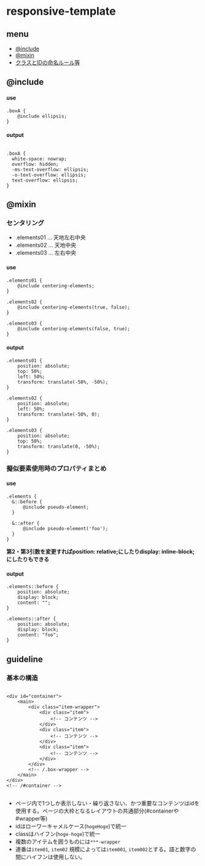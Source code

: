 # responsive-template  

## menu
* [@include](#include)
* [@mixin](#mixin)
* [クラスとIDの命名ルール等](#guideline)
  
  
  
## @include  
#### use  

```
.boxA {
	@include ellipsis;
}

```

#### output  


```

.boxA {
  white-space: nowrap;
  overflow: hidden;
  -ms-text-overflow: ellipsis;
  -o-text-overflow: ellipsis;
  text-overflow: ellipsis;
}

```


## @mixin  

### センタリング  
* .elements01 … 天地左右中央
* .elements02 … 天地中央
* .elements03 … 左右中央  
  
  
  
#### use  

```
.elements01 {
	@include centering-elements;
}
```

```
.elements02 {
	@include centering-elements(true, false);
}
```

```
.elements03 {
	@include centering-elements(false, true);
}
```

#### output  

```
.elements01 {
	position: absolute;
	top: 50%;
	left: 50%;
	transform: translate(-50%, -50%);
}
```

```
.elements02 {
	position: absolute;
	left: 50%;
	transform: translate(-50%, 0);
}
```

```
.elements03 {
	position: absolute;
	top: 50%;
	transform: translate(0, -50%);
}
```
### 擬似要素使用時のプロパティまとめ  
  
#### use  

  ```
  .elements {
	&::before {
		@include pseudo-element;
	}

	&::after {
		@include pseudo-element('foo');
	}
}
```
**第2・第3引数を変更すればposition: relative;にしたりdisplay: inline-block;にしたりもできる**

#### output  

```
.elements::before {
	position: absolute;
	display: block;
	content: "";
}

.elements::after {
	position: absolute;
	display: block;
	content: "foo";
}
```



## guideline  

### 基本の構造

```

<div id="container">
	<main>
		<div class="item-wrapper">
			<div class="item">
				<!-- コンテンツ -->
			</div>
			<div class="item">
				<!-- コンテンツ -->
			</div>
			<div class="item">
				<!-- コンテンツ -->
			</div>
		</div>
		<!-- /.box-wrapper -->
	</main>
</div>
<!-- /#container -->


```

* ページ内で1つしか表示しない・繰り返さない、かつ重要なコンテンツはidを使用する。ページの大枠となるレイアウトの共通部分(#containerや#wrapper等)
* idはローワーキャメルケース(`hogeHoge`)で統一
* classはハイフン(`hoge-hoge`)で統一
* 複数のアイテムを囲うものには`***-wrapper`
* 連番は`item01`, `item02` 規模によっては`item001`, `item002`とする。語と数字の間にハイフンは使用しない。
